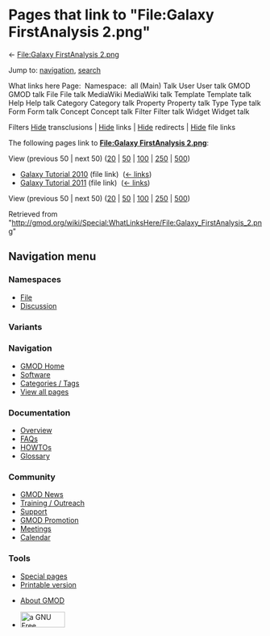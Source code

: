 <div id="mw-page-base" class="noprint">

</div>

<div id="mw-head-base" class="noprint">

</div>

<div id="content" class="mw-body" role="main">

<span id="top"></span>

<div id="mw-js-message" style="display:none;">

</div>



# <span dir="auto">Pages that link to "File:Galaxy FirstAnalysis 2.png"</span>

<div id="bodyContent">

<div id="contentSub">

← [File:Galaxy FirstAnalysis
2.png](/wiki/File:Galaxy_FirstAnalysis_2.png "File:Galaxy FirstAnalysis 2.png")

</div>

<div id="jump-to-nav" class="mw-jump">

Jump to: [navigation](#mw-navigation), [search](#p-search)

</div>

<div id="mw-content-text">

What links here Page:  Namespace:  all (Main) Talk User User talk GMOD
GMOD talk File File talk MediaWiki MediaWiki talk Template Template talk
Help Help talk Category Category talk Property Property talk Type Type
talk Form Form talk Concept Concept talk Filter Filter talk Widget
Widget talk

Filters
[Hide](/mediawiki/index.php?title=Special:WhatLinksHere/File:Galaxy_FirstAnalysis_2.png&hidetrans=1 "Special:WhatLinksHere/File:Galaxy FirstAnalysis 2.png")
transclusions \|
[Hide](/mediawiki/index.php?title=Special:WhatLinksHere/File:Galaxy_FirstAnalysis_2.png&hidelinks=1 "Special:WhatLinksHere/File:Galaxy FirstAnalysis 2.png")
links \|
[Hide](/mediawiki/index.php?title=Special:WhatLinksHere/File:Galaxy_FirstAnalysis_2.png&hideredirs=1 "Special:WhatLinksHere/File:Galaxy FirstAnalysis 2.png")
redirects \|
[Hide](/mediawiki/index.php?title=Special:WhatLinksHere/File:Galaxy_FirstAnalysis_2.png&hideimages=1 "Special:WhatLinksHere/File:Galaxy FirstAnalysis 2.png")
file links

The following pages link to **[File:Galaxy FirstAnalysis
2.png](/wiki/File:Galaxy_FirstAnalysis_2.png "File:Galaxy FirstAnalysis 2.png")**:

View (previous 50 \| next 50)
([20](/mediawiki/index.php?title=Special:WhatLinksHere/File:Galaxy_FirstAnalysis_2.png&limit=20 "Special:WhatLinksHere/File:Galaxy FirstAnalysis 2.png")
\|
[50](/mediawiki/index.php?title=Special:WhatLinksHere/File:Galaxy_FirstAnalysis_2.png&limit=50 "Special:WhatLinksHere/File:Galaxy FirstAnalysis 2.png")
\|
[100](/mediawiki/index.php?title=Special:WhatLinksHere/File:Galaxy_FirstAnalysis_2.png&limit=100 "Special:WhatLinksHere/File:Galaxy FirstAnalysis 2.png")
\|
[250](/mediawiki/index.php?title=Special:WhatLinksHere/File:Galaxy_FirstAnalysis_2.png&limit=250 "Special:WhatLinksHere/File:Galaxy FirstAnalysis 2.png")
\|
[500](/mediawiki/index.php?title=Special:WhatLinksHere/File:Galaxy_FirstAnalysis_2.png&limit=500 "Special:WhatLinksHere/File:Galaxy FirstAnalysis 2.png"))

- [Galaxy Tutorial
  2010](/wiki/Galaxy_Tutorial_2010 "Galaxy Tutorial 2010") (file link) ‎
  <span class="mw-whatlinkshere-tools">([←
  links](/mediawiki/index.php?title=Special:WhatLinksHere&target=Galaxy+Tutorial+2010 "Special:WhatLinksHere"))</span>
- [Galaxy Tutorial
  2011](/wiki/Galaxy_Tutorial_2011 "Galaxy Tutorial 2011") (file link) ‎
  <span class="mw-whatlinkshere-tools">([←
  links](/mediawiki/index.php?title=Special:WhatLinksHere&target=Galaxy+Tutorial+2011 "Special:WhatLinksHere"))</span>

View (previous 50 \| next 50)
([20](/mediawiki/index.php?title=Special:WhatLinksHere/File:Galaxy_FirstAnalysis_2.png&limit=20 "Special:WhatLinksHere/File:Galaxy FirstAnalysis 2.png")
\|
[50](/mediawiki/index.php?title=Special:WhatLinksHere/File:Galaxy_FirstAnalysis_2.png&limit=50 "Special:WhatLinksHere/File:Galaxy FirstAnalysis 2.png")
\|
[100](/mediawiki/index.php?title=Special:WhatLinksHere/File:Galaxy_FirstAnalysis_2.png&limit=100 "Special:WhatLinksHere/File:Galaxy FirstAnalysis 2.png")
\|
[250](/mediawiki/index.php?title=Special:WhatLinksHere/File:Galaxy_FirstAnalysis_2.png&limit=250 "Special:WhatLinksHere/File:Galaxy FirstAnalysis 2.png")
\|
[500](/mediawiki/index.php?title=Special:WhatLinksHere/File:Galaxy_FirstAnalysis_2.png&limit=500 "Special:WhatLinksHere/File:Galaxy FirstAnalysis 2.png"))

</div>

<div class="printfooter">

Retrieved from
"<http://gmod.org/wiki/Special:WhatLinksHere/File:Galaxy_FirstAnalysis_2.png>"

</div>

<div id="catlinks" class="catlinks catlinks-allhidden">

</div>

<div class="visualClear">

</div>

</div>

</div>

<div id="mw-navigation">

## Navigation menu

<div id="mw-head">



<div id="left-navigation">

<div id="p-namespaces" class="vectorTabs" role="navigation"
aria-labelledby="p-namespaces-label">

### Namespaces

- <span id="ca-nstab-image"><a href="/wiki/File:Galaxy_FirstAnalysis_2.png" accesskey="c"
  title="View the file page [c]">File</a></span>
- <span id="ca-talk"><a
  href="/mediawiki/index.php?title=File_talk:Galaxy_FirstAnalysis_2.png&amp;action=edit&amp;redlink=1"
  accesskey="t"
  title="Discussion about the content page [t]">Discussion</a></span>

</div>

<div id="p-variants" class="vectorMenu emptyPortlet" role="navigation"
aria-labelledby="p-variants-label">

### 

### Variants[](#)

<div class="menu">

</div>

</div>

</div>

<div id="right-navigation">





</div>



</div>

</div>

</div>

<div id="mw-panel">

<div id="p-logo" role="banner">

<a href="/wiki/Main_Page"
style="background-image: url(http://gmod.org/images/GMOD-cogs.png);"
title="Visit the main page"></a>

</div>

<div id="p-Navigation" class="portal" role="navigation"
aria-labelledby="p-Navigation-label">

### Navigation

<div class="body">

- <span id="n-GMOD-Home">[GMOD Home](/wiki/Main_Page)</span>
- <span id="n-Software">[Software](/wiki/GMOD_Components)</span>
- <span id="n-Categories-.2F-Tags">[Categories /
  Tags](/wiki/Categories)</span>
- <span id="n-View-all-pages">[View all
  pages](/wiki/Special:AllPages)</span>

</div>

</div>

<div id="p-Documentation" class="portal" role="navigation"
aria-labelledby="p-Documentation-label">

### Documentation

<div class="body">

- <span id="n-Overview">[Overview](/wiki/Overview)</span>
- <span id="n-FAQs">[FAQs](/wiki/Category:FAQ)</span>
- <span id="n-HOWTOs">[HOWTOs](/wiki/Category:HOWTO)</span>
- <span id="n-Glossary">[Glossary](/wiki/Glossary)</span>

</div>

</div>

<div id="p-Community" class="portal" role="navigation"
aria-labelledby="p-Community-label">

### Community

<div class="body">

- <span id="n-GMOD-News">[GMOD News](/wiki/GMOD_News)</span>
- <span id="n-Training-.2F-Outreach">[Training /
  Outreach](/wiki/Training_and_Outreach)</span>
- <span id="n-Support">[Support](/wiki/Support)</span>
- <span id="n-GMOD-Promotion">[GMOD
  Promotion](/wiki/GMOD_Promotion)</span>
- <span id="n-Meetings">[Meetings](/wiki/Meetings)</span>
- <span id="n-Calendar">[Calendar](/wiki/Calendar)</span>

</div>

</div>

<div id="p-tb" class="portal" role="navigation"
aria-labelledby="p-tb-label">

### Tools

<div class="body">

- <span id="t-specialpages"><a href="/wiki/Special:SpecialPages" accesskey="q"
  title="A list of all special pages [q]">Special pages</a></span>
- <span id="t-print"><a
  href="/mediawiki/index.php?title=Special:WhatLinksHere/File:Galaxy_FirstAnalysis_2.png&amp;printable=yes"
  rel="alternate" accesskey="p"
  title="Printable version of this page [p]">Printable version</a></span>

</div>

</div>

</div>

</div>

<div id="footer" role="contentinfo">

- <span id="footer-places-about">[About
  GMOD](/wiki/GMOD:About "GMOD:About")</span>

<!-- -->

- <span id="footer-copyrightico">[<img src="http://www.gnu.org/graphics/gfdl-logo-small.png" width="88"
  height="31" alt="a GNU Free Documentation License" />](http://www.gnu.org/licenses/fdl-1.3.html)</span>




</div>
